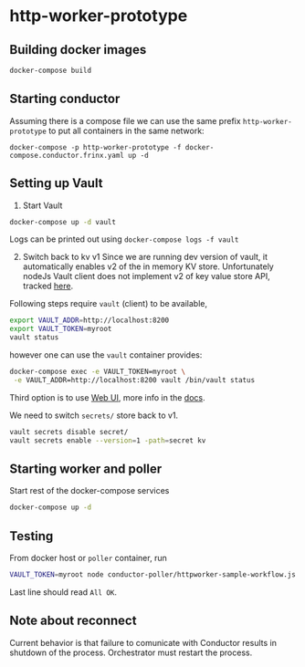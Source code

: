# http-worker-prototype

## Building docker images
```sh
docker-compose build
```

## Starting conductor
Assuming there is a compose file we can use the same prefix `http-worker-prototype`
to put all containers in the same network:
```
docker-compose -p http-worker-prototype -f docker-compose.conductor.frinx.yaml up -d
```

## Setting up Vault

1. Start Vault
```sh
docker-compose up -d vault
```
Logs can be printed out using `docker-compose logs -f vault`

2. Switch back to kv v1
Since we are running dev version of vault, it automatically enables v2 of the
in memory KV store. Unfortunately nodeJs Vault client does not implement v2 of
key value store API, tracked [here](https://github.com/kr1sp1n/node-vault/issues/82).

Following steps require `vault` (client) to be available,
```sh
export VAULT_ADDR=http://localhost:8200
export VAULT_TOKEN=myroot
vault status
```
however one can use the `vault` container provides:
```sh
docker-compose exec -e VAULT_TOKEN=myroot \
 -e VAULT_ADDR=http://localhost:8200 vault /bin/vault status
```

Third option is to use [Web UI](http://127.0.0.1:8200/ui/), more info
in the [docs](https://learn.hashicorp.com/vault/secrets-management/sm-versioned-kv).

We need to switch `secrets/` store back to v1.
```sh
vault secrets disable secret/
vault secrets enable --version=1 -path=secret kv
```

## Starting worker and poller
Start rest of the docker-compose services
```sh
docker-compose up -d
```

## Testing
From docker host or `poller` container, run
```sh
VAULT_TOKEN=myroot node conductor-poller/httpworker-sample-workflow.js
```
Last line should read `All OK`.


## Note about reconnect
Current behavior is that failure to comunicate with Conductor results in
shutdown of the process. Orchestrator must restart the process.
